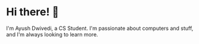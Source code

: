 # Hi there! 👋

I'm Ayush Dwivedi, a CS Student. I'm passionate about computers and stuff, and I'm always looking to learn more.


